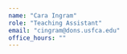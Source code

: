 ```yaml
---
name: "Cara Ingram"
role: "Teaching Assistant"
email: "cingram@dons.usfca.edu"
office_hours: ""
---
```


